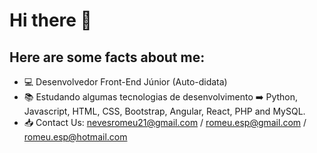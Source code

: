 # Hi there 👋

## Here are some facts about me:

- 💻 Desenvolvedor Front-End Júnior (Auto-didata) 
- 📚 Estudando algumas tecnologias de desenvolvimento ➡️ Python, Javascript, HTML, CSS, Bootstrap, Angular, React, PHP and MySQL. 
- 📥 Contact Us: nevesromeu21@gmail.com / romeu.esp@gmail.com / romeu.esp@hotmail.com




